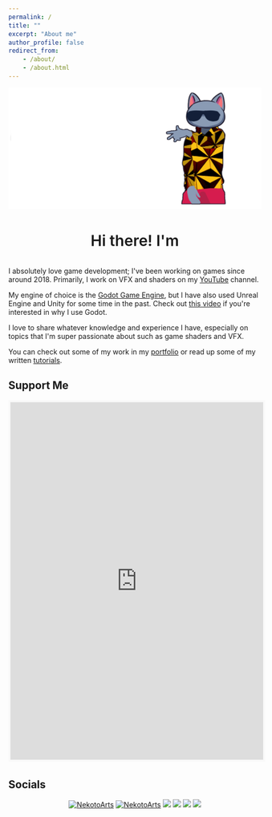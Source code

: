 ```yaml
---
permalink: /
title: ""
excerpt: "About me"
author_profile: false
redirect_from:
    - /about/
    - /about.html
---
```


<link rel="stylesheet" href="main_page_custom.css">

<div>
<style scoped>
.banner_container {
    position: relative;
    animation: slideInFromRight 1s ease-out;
}
.banner_paint_layer {
    position: relative;
    animation: banner_back 2s ease-in-out;
    animation-iteration-count: infinite;
}
.banner_text_layer {
    position: absolute;
    top: 0;
    left: 0;
}
.banner_nekoto_layer {
    position: absolute;
    top: 0;
    left: 0;
    animation: banner_front 2s ease-in-out;
    animation-iteration-count: infinite;
}
@keyframes slideInFromRight {
0% {
transform: translateX(100%);
}
100% {
transform: translateX(0);
}
}
@keyframes wipe-in-left {
  from {
    clip-path: inset(0 0 0 100%);
  }
  to {
    clip-path: inset(0 0 0 0);
  }
}
[transition-style="in:wipe:left"] {
  animation: 2.5s cubic-bezier(.25, 1, .30, 1) wipe-in-left both;
}
@keyframes banner_back {
0% {
transform: translateX(-5px);
}
50% {
transform: translateX(5px);
}
100% {
transform: translateX(-5px);
}
}
@keyframes banner_front {
0% {
transform: translateX(5px);
}
50% {
transform: translateX(-5px);
}
100% {
transform: translateX(5px);
}
}
</style>
<div class="banner_container" transition-style="in:wipe:left">
<img class="banner_paint_layer banner" src="/images/Webpage_Banner_Stack/Pain_Splat_layer.png" />
<img class="banner_text_layer banner" src="/images/Webpage_Banner_Stack/Text_layer.png" />
<img class="banner_nekoto_layer banner" src="/images/Webpage_Banner_Stack/Nekoto_layer.png" />
</div>
</div>

<div class="typewriter-basic">
<style scoped>
.container {
    width: 100%;
    display: flex;
    align-items: center;
    align-content: center;
    justify-content: center;
}
.container h1 {
    font-size: 30px;
    font-weight: 600;
    text-align: center;
}
.auto-type {
    color: #e94560;
}
</style>
    <div class="container">
        <h1>Hi there! I'm <span class="auto-type"></span></h1>
    </div>
    <script src="https://cdn.jsdelivr.net/npm/typed.js@2.0.12"></script>
    <script>
        var typed = new Typed(".auto-type", {
            strings: [
                "a Technical Artist",
                "making VFX",
                "in love with shaders",
                "a hobbyist Game Developer",
                "an Engineering student",
                "a Youtuber, sometimes...",
                "drowning in shader code",
                "making tutorials",
            ],
            typeSpeed: 100,
            backSpeed: 60,
            loop: true,
        });
    </script>

</div>

I absolutely love game development; I've been working on games since around 2018. Primarily, I work on VFX and shaders on my [YouTube](https://www.youtube.com/c/NekotoArts) channel.

My engine of choice is the [Godot Game Engine](https://godotengine.org), but I have also used Unreal Engine and Unity for some time in the past. Check out [this video](https://www.youtube.com/watch?v=ILcP0TeF7fU) if you're interested in why I use Godot.

I love to share whatever knowledge and experience I have, especially on topics that I'm super passionate about such as game shaders and VFX.

You can check out some of my work in my [portfolio](/portfolio/) or read up some of my written [tutorials](/teaching/).

## Support Me

<iframe id='kofiframe' src='https://ko-fi.com/nekoto/?hidefeed=true&widget=true&embed=true&preview=true' style='border:none;width:100%;padding:4px;background:#f9f9f9;' height='712' title='nekoto'></iframe>

## Socials

<p align="center">
<a href="https://www.youtube.com/channel/UCD7K_FECPHTF0z5okAVlh0g/featured" target="blank"><img src="https://img.shields.io/badge/NekotoArts-%23FF0000.svg?style=for-the-badge&logo=YouTube&logoColor=white" alt="NekotoArts" /></a>
<a href="https://twitter.com/NekotoArts" target="blank"><img src="https://img.shields.io/badge/NekotoArts-%231DA1F2.svg?style=for-the-badge&logo=Twitter&logoColor=white" alt="NekotoArts" /></a>
<a href="https://nekotoarts.itch.io/" target="blank"><img src="https://img.shields.io/badge/Itch-%23FF0B34.svg?style=for-the-badge&logo=Itch.io&logoColor=white" /></a>
<a href="https://godotshaders.com/author/nekotoarts/" target="blank"><img src="https://img.shields.io/badge/Godot_Shaders-%23FFFFFF.svg?style=for-the-badge&logo=godot-engine" /></a>
<a href="https://reddit.com/user/XDGregory" target="blank"><img src="https://img.shields.io/badge/Reddit-FF4500?style=for-the-badge&logo=reddit&logoColor=white" /></a>
<a href="https://discord.gg/eX5Qygqve6" target="blank"><img src="https://img.shields.io/badge/NekotoArts_Server-%235865F2.svg?style=for-the-badge&logo=discord&logoColor=white" /></a>
</p>
